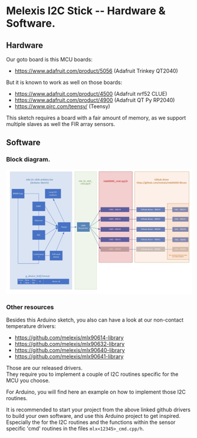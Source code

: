 # Melexis I2C Stick -- Hardware & Software.

## Hardware

Our goto board is this MCU boards:

- <https://www.adafruit.com/product/5056> (Adafruit Trinkey QT2040)

But it is known to work as well on those boards:

- <https://www.adafruit.com/product/4500> (Adafruit nrf52 CLUE)
- <https://www.adafruit.com/product/4900> (Adafruit QT Py RP2040)
- <https://www.pjrc.com/teensy/> (Teensy)

This sketch requires a board with a fair amount of memory, as we support
multiple slaves as well the FIR array sensors.


## Software

### Block diagram.

![](./media/melexis-i2c-stick-fw-overview.webp)

### Other resources

Besides this Arduino sketch, you also can have a look at our non-contact temperature drivers:

- <https://github.com/melexis/mlx90614-library>
- <https://github.com/melexis/mlx90632-library>
- <https://github.com/melexis/mlx90640-library>
- <https://github.com/melexis/mlx90641-library>

Those are our released drivers.  
They require you to implement a couple of I2C routines specific for the MCU you choose.

For Arduino, you will find here an example on how to implement those I2C routines.

It is recommended to start your project from the above linked github drivers to build your own
software, and use this Arduino project to get inspired. Especially the for the I2C routines and the functions within the sensor specific 'cmd' routines in the files `mlx<12345>_cmd.cpp/h`.
